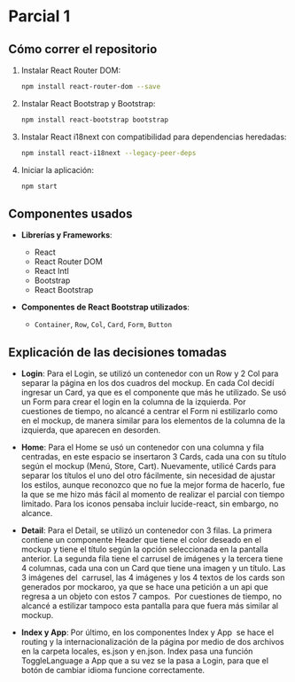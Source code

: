 # Parcial 1

## Cómo correr el repositorio

1. Instalar React Router DOM:
   ```sh
   npm install react-router-dom --save
   ```
2. Instalar React Bootstrap y Bootstrap:
   ```sh
   npm install react-bootstrap bootstrap
   ```
3. Instalar React i18next con compatibilidad para dependencias heredadas:
   ```sh
   npm install react-i18next --legacy-peer-deps
   ```
4. Iniciar la aplicación:
   ```sh
   npm start
   ```

## Componentes usados

- **Librerías y Frameworks**:
  - React
  - React Router DOM
  - React Intl
  - Bootstrap
  - React Bootstrap

- **Componentes de React Bootstrap utilizados**:
  - `Container`, `Row`, `Col`, `Card`, `Form`, `Button`

## Explicación de las decisiones tomadas

- **Login**:
  Para el Login, se utilizó un contenedor con un Row y 2 Col para separar la página en los dos cuadros del mockup. En cada Col decidí ingresar un Card, ya que es el componente que más he utilizado. Se usó un Form para crear el login en la columna de la izquierda. Por cuestiones de tiempo, no alcancé a centrar el Form ni estilizarlo como en el mockup, de manera similar para los elementos de la columna de la izquierda, que aparecen en desorden. 
  
- **Home**:
  Para el Home se usó un contenedor con una columna y fila centradas, en este espacio se insertaron 3 Cards, cada una con su título según el mockup (Menú, Store, Cart). Nuevamente, utilicé Cards para separar los títulos el uno del otro fácilmente, sin necesidad de ajustar los estilos, aunque reconozco que no fue la mejor forma de hacerlo, fue la que se me hizo más fácil al momento de realizar el parcial con tiempo limitado. Para los iconos pensaba incluir lucide-react, sin embargo, no alcance. 
  
- **Detail**:
  Para el Detail, se utilizó un contenedor con 3 filas. La primera contiene un componente Header que tiene el color deseado en el mockup y tiene el título según la opción seleccionada en la pantalla anterior. La segunda fila tiene el carrusel de imágenes y la tercera tiene 4 columnas, cada una con un Card que tiene una imagen y un título. Las 3 imágenes del  carrusel, las 4 imágenes y los 4 textos de los cards son generados por mockaroo, ya que se hace una petición a un api que regresa a un objeto con estos 7 campos.  Por cuestiones de tiempo, no alcancé a estilizar tampoco esta pantalla para que fuera más similar al mockup. 

- **Index y App**:
  Por último, en los componentes Index y App  se hace el routing y la internacionalización de la página por medio de dos archivos en la carpeta locales, es.json y en.json. Index pasa una función ToggleLanguage a App que a su vez se la pasa a Login, para que el botón de cambiar idioma funcione correctamente. 



